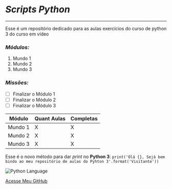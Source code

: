 # __*Scripts Python*__

---

Esse é um repositório dedicado para as aulas exercícios do curso de python 3 do curso em vídeo

### __*Módulos:*__

1. Mundo 1
2. Mundo 2
3. Mundo 3

### __*Missões:*__

- [ ] Finalizar o Módulo 1
- [ ] Finalizar o Módulo 2
- [ ] Finalizar o Módulo 3

Módulo | Quant Aulas | Completas
---|---|---
Mundo 1 | X | X
Mundo 2 | X | X
Mundo 3 | X | X

Esse é o novo método para dar _print_ no **Python 3**: `print('Olá {}, Sejá bem bindo ao meu repositório de aulas do Pyhton 3'.format('Visitante'))`


![Python Language](https://upload.wikimedia.org/wikipedia/commons/0/0a/Python.svg)

[Acesse Meu GitHub](https://github.com/EduardoMoreiraDeSouza)